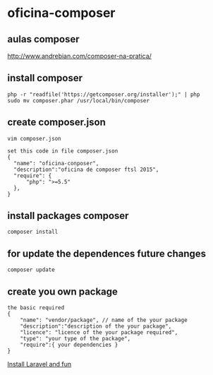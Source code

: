 # oficina-composer
## aulas composer
http://www.andrebian.com/composer-na-pratica/
## install composer
    php -r "readfile('https://getcomposer.org/installer');" | php
    sudo mv composer.phar /usr/local/bin/composer
    
## create composer.json
    vim composer.json
```
set this code in file composer.json
{
  "name": "oficina-conposer",
  "description":"oficina de composer ftsl 2015",
  "require": {
      "php": ">=5.5"
  },
}
```
## install packages composer
    composer install
    
## for update the dependences future changes
    composer update


## create you own package
```
the basic required
{
	"name": "vendor/package", // name of the your package
	"description":"description of the your package",
	"licence": "licence of the your package required",
	"type": "your type of the package",
	"require":{ your dependencies }
}
```

[Install Laravel and fun](https://laravel.com/docs/8.x/installation#installation-via-composer)
